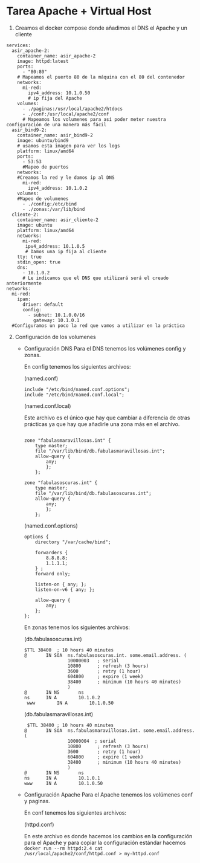 # Tarea Apache + Virtual Host

1. Creamos el docker compose donde añadimos el DNS el Apache y un cliente
```
services:
  asir_apache-2:
    container_name: asir_apache-2
    image: httpd:latest
    ports:
      - "80:80"
    # Mapeamos el puerto 80 de la máquina con el 80 del contenedor
    networks:
      mi-red:
        ipv4_address: 10.1.0.50
        # ip fija del Apache
    volumes:
      - ./paginas:/usr/local/apache2/htdocs
      - ./conf:/usr/local/apache2/conf
      # Mapeamos los volumenes para así poder meter nuestra configuración de una manera más fácil
  asir_bind9-2:
    container_name: asir_bind9-2
    image: ubuntu/bind9
    # usamos esta imagen para ver los logs
    platform: linux/amd64
    ports:
      - 53:53
      #Mapeo de puertos
    networks:
    #Creamos la red y le damos ip al DNS
      mi-red:
        ipv4_address: 10.1.0.2
    volumes:
    #Mapeo de volumenes
      - ./config:/etc/bind
      - ./zonas:/var/lib/bind
  cliente-2:
    container_name: asir_cliente-2
    image: ubuntu
    platform: linux/amd64
    networks:
      mi-red:
       ipv4_address: 10.1.0.5
       # Damos una ip fija al cliente 
    tty: true
    stdin_open: true
    dns:
      - 10.1.0.2
      # Le indicamos que el DNS que utilizará será el creado anteriormente
networks:
  mi-red:
    ipam:
      driver: default
      config:
        - subnet: 10.1.0.0/16 
          gateway: 10.1.0.1
  #Configuramos un poco la red que vamos a utilizar en la práctica
```
2. Configuración de los volumenes
    - Configuración DNS
        Para el DNS tenemos los volúmenes config y zonas.
        
        En config tenemos los siguientes archivos:

        (named.conf)
        ```
        include "/etc/bind/named.conf.options";
        include "/etc/bind/named.conf.local";
        ```
        (named.conf.local) 

        Este archivo es el único que hay que cambiar a diferencia de otras prácticas ya que hay que añadirle una zona más en el archivo.
        ```
        
        zone "fabulasmaravillosas.int" {
            type master;
            file "/var/lib/bind/db.fabulasmaravillosas.int";
            allow-query {
                any;
                };
            };

        zone "fabulasoscuras.int" {
            type master;
            file "/var/lib/bind/db.fabulasoscuras.int";
            allow-query {
                any;
                };
            };
        ```
        (named.conf.options)
        ```
        options {
            directory "/var/cache/bind";

            forwarders {
                8.8.8.8;
                1.1.1.1;
            } ;
            forward only;

            listen-on { any; };
            listen-on-v6 { any; };

            allow-query {
                any;
            };
        };
        ```

        En zonas tenemos los siguientes archivos:

        (db.fabulasoscuras.int)
        ```
        $TTL 38400	; 10 hours 40 minutes
        @		IN SOA	ns.fabulasoscuras.int. some.email.address. (
                        10000003   ; serial
                        10800      ; refresh (3 hours)
                        3600       ; retry (1 hour)
                        604800     ; expire (1 week)
                        38400      ; minimum (10 hours 40 minutes)
                        )
        @		IN NS		ns
        ns		IN A		10.1.0.2
         www		IN A		10.1.0.50
        ```

        (db.fabulasmaravillosas.int)

        ```
         $TTL 38400	; 10 hours 40 minutes
        @		IN SOA	ns.fabulasmaravillosas.int. some.email.address. (
                        10000004  ; serial
                        10800      ; refresh (3 hours)
                        3600       ; retry (1 hour)
                        604800     ; expire (1 week)
                        38400      ; minimum (10 hours 40 minutes)
                        )
        @		IN NS		ns
        ns		IN A		10.1.0.1
        www		IN A		10.1.0.50
        ```
    - Configuración Apache
        Para el Apache tenemos los volúmenes conf y paginas.
        
        En conf tenemos los siguientes archivos:

        (httpd.conf)

        En este archivo es donde hacemos los cambios en la configuración para el Apache y para copiar la configuración estándar hacemos `docker run --rm httpd:2.4 cat /usr/local/apache2/conf/httpd.conf > my-httpd.conf`






